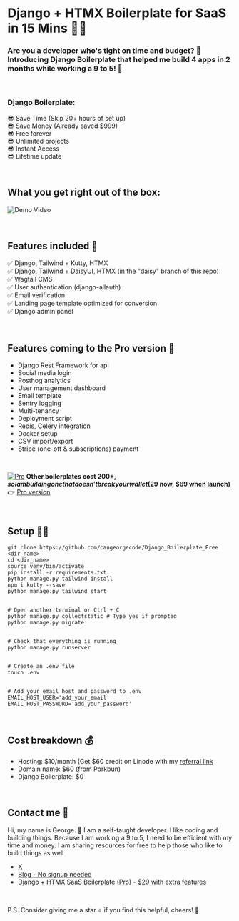 # Django + HTMX Boilerplate for SaaS in 15 Mins 🚀🚀
### Are you a developer who's tight on time and budget? 🤔 Introducing Django Boilerplate that helped me build 4 apps in 2 months while working a 9 to 5! 🎉   


&nbsp;


### Django Boilerplate: 
😎 Save Time (Skip 20+ hours of set up)  
😎 Save Money (Already saved $999)  
😎 Free forever  
😎 Unlimited projects  
😎 Instant Access  
😎 Lifetime update  

&nbsp;

## What you get right out of the box:
![Demo Video](https://raw.githubusercontent.com/cangeorgecode/djbp_demo_video/main/output.gif)


&nbsp;


## Features included  🔧

✅ Django, Tailwind + Kutty, HTMX  
✅ Django, Tailwind + DaisyUI, HTMX (in the "daisy" branch of this repo)  
✅ Wagtail CMS  
✅ User authentication (django-allauth)  
✅ Email verification  
✅ Landing page template optimized for conversion  
✅ Django admin panel  


&nbsp;


## Features coming to the Pro version 🚧

- Django Rest Framework for api
- Social media login
- Posthog analytics
- User management dashboard
- Email template
- Sentry logging
- Multi-tenancy
- Deployment script
- Redis, Celery integration
- Docker setup
- CSV import/export
- Stripe (one-off & subscriptions) payment


&nbsp;


[![Pro](https://img.shields.io/badge/Pro-Boilerplate-pink)](https://vibecodesaas.com/) **Other boilerplates cost $200+, so I am building one that doesn't break your wallet ($29 now, $69 when launch)** 👉 [Pro version](https://vibecodesaas.com/)


&nbsp;


## Setup 🧑‍💻

```
git clone https://github.com/cangeorgecode/Django_Boilerplate_Free <dir_name>
cd <dir_name>
source venv/bin/activate
pip install -r requirements.txt
python manage.py tailwind install
npm i kutty --save
python manage.py tailwind start


# Open another terminal or Ctrl + C
python manage.py collectstatic # Type yes if prompted
python manage.py migrate


# Check that everything is running
python manage.py runserver


# Create an .env file
touch .env


# Add your email host and password to .env
EMAIL_HOST_USER='add_your_email'
EMAIL_HOST_PASSWORD='add_your_password'

```


&nbsp;


## Cost breakdown 💰

- Hosting: $10/month (Get $60 credit on Linode with my [referral link](https://www.linode.com/lp/refer/?r=9ff0cd12e24c4e14bb041fd505242e605d1cc36d)
- Domain name: $60 (from Porkbun)
- Django Boilerplate: $0  


&nbsp;


## Contact me 📧

Hi, my name is George. 👋 I am a self-taught developer. I like coding and building things. Because I am working a 9 to 5, I need to be efficient with my time and money. I am sharing resources for free to help those who like to build things as well

- [X](https://x.com/joji_jiji)
- [Blog - No signup needed](https://joji.beehiiv.com/)
- [Django + HTMX SaaS Boilerplate (Pro) - $29 with extra features](https://vibecodesaas.com)

&nbsp;


P.S. Consider giving me a star ⭐ if you find this helpful, cheers! 🍻


